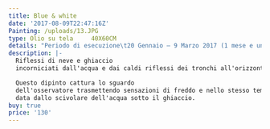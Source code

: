 ```yaml
---
title: Blue & white
date: '2017-08-09T22:47:16Z'
Painting: /uploads/13.JPG
type: Olio su tela     40X60CM
details: "Periodo di esecuzione\t20 Gennaio – 9 Marzo 2017 (1 mese e una settimana) *Questo quadro l’ho iniziato e terminato da sola."
description: |-
  Riflessi di neve e ghiaccio
  incorniciati dall'acqua e dai caldi riflessi dei tronchi all'orizzonte.

  Questo dipinto cattura lo sguardo
  dell'osservatore trasmettendo sensazioni di freddo e nello stesso tempo quiete
  data dallo scivolare dell'acqua sotto il ghiaccio.
buy: true
price: '130'
---
```



